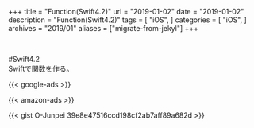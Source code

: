+++
title = "Function(Swift4.2)"
url = "2019-01-02"
date = "2019-01-02"
description = "Function(Swift4.2)"
tags = [
  "iOS",
]
categories = [
    "iOS",
]
archives = "2019/01"
aliases = ["migrate-from-jekyl"]
+++

<br>

#Swift4.2  
Swiftで関数を作る。

<!-- Google Ads -->
{{< google-ads >}}

<!-- Amazon Ads -->
{{< amazon-ads >}}

{{< gist O-Junpei 39e8e47516ccd198cf2ab7aff89a682d >}}
